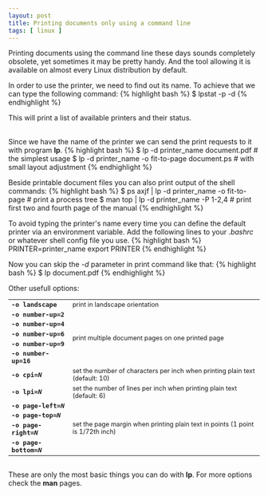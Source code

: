 ```yaml
---
layout: post
title: Printing documents only using a command line
tags: [ linux ]
---
```


Printing documents using the command line these days sounds completely obsolete, yet sometimes it may be pretty handy.
And the tool allowing it is available on almost every Linux distribution by default.

<!--more-->

In order to use the printer, we need to find out its name. To achieve that we can type the following command:
{% highlight bash %}
$ lpstat -p -d
{% endhighlight %}

This will print a list of available printers and their status.
<br/><br/>

Since we have the name of the printer we can send the print requests to it with program <strong>lp</strong>.
{% highlight bash %}
$ lp -d printer_name document.pdf                # the simplest usage
$ lp -d printer_name -o fit-to-page document.ps  # with small layout adjustment
{% endhighlight %}

Beside printable document files you can also print output of the shell commands:
{% highlight bash %}
$ ps axjf | lp -d printer_name -o fit-to-page    # print a process tree
$ man top | lp -d printer_name -P 1-2,4          # print first two and fourth page of the manual
{% endhighlight %}

To avoid typing the printer's name every time you can define the default printer via an environment variable. Add the following lines to your <i>.bashrc</i> or whatever shell config file you use.
{% highlight bash %}
PRINTER=printer_name
export PRINTER
{% endhighlight %}

Now you can skip the <i>-d</i> parameter in print command like that:
{% highlight bash %}
$ lp document.pdf
{% endhighlight %}
<br/>

Other usefull options:
<table style="font-size:90%">
<tr><td style="font-family: monospace"><strong>-o landscape</strong></td><td>print in landscape orientation</td></tr> 
<tr><td style="font-family: monospace"><strong>-o number-up=2</strong></td><td rowspan="5">print multiple document pages on one printed page</td></tr>
<tr><td style="font-family: monospace"><strong>-o number-up=4</strong></td></tr>
<tr><td style="font-family: monospace"><strong>-o number-up=6</strong></td></tr>
<tr><td style="font-family: monospace"><strong>-o number-up=9</strong></td></tr>
<tr><td style="font-family: monospace"><strong>-o number-up=16</strong></td></tr>
<tr><td style="font-family: monospace"><strong>-o cpi=<i>N</i></strong></td><td>set the number of characters per inch when printing plain text (default: 10)</td></tr>
<tr><td style="font-family: monospace"><strong>-o lpi=<i>N</i></strong></td><td>set the number of lines per inch when printing plain text (default: 6)</td></tr>
<tr><td style="font-family: monospace"><strong>-o page-left=<i>N</i></strong></td><td rowspan="4">set the page margin when printing plain text in points (1 point is 1/72th inch)</td></tr>
<tr><td style="font-family: monospace"><strong>-o page-top=<i>N</i></strong></td></tr>
<tr><td style="font-family: monospace"><strong>-o page-right=<i>N</i></strong></td></tr>
<tr><td style="font-family: monospace"><strong>-o page-bottom=<i>N</i></strong></td></tr>
</table>

<br/>
These are only the most basic things you can do with <strong>lp</strong>. For more options check the <strong>man</strong> pages.

